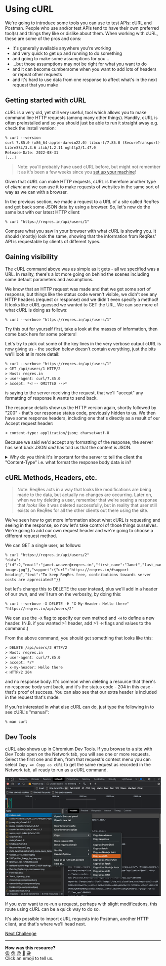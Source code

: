# Using cURL

We're going to introduce some tools you can use to test APIs: cURL and Postman.
People who use and/or test APIs tend to have their own preferred tool(s) and
things they like or dislike about them. When working with cURL, these are some
of the pros and cons:

* It's generally available anywhere you're working
* and very quick to get up and running to do something
* and going to make some assumptions for you...
* ...but those assumptions may not be right for what you want to do
* and it can become cumbersome when you want to add lots of headers or repeat
  other requests
* and it's hard to use data from one response to affect what's in the next
  request that you make

## Getting started with cURL

cURL is a very old, yet still very useful, tool which allows you to make command
line HTTP requests (among many other things). Handily, cURL is often
preinstalled and so you should just be able to run it straight away e.g. check
the install version:

```
% curl --version
curl 7.85.0 (x86_64-apple-darwin22.0) libcurl/7.85.0 (SecureTransport) LibreSSL/3.3.6 zlib/1.2.11 nghttp2/1.47.0
Release-Date: 2022-08-31
[...]
```

> Note: you'll probably have used cURL before, but might not remember it as it's
> been a few weeks since you [set up your
> machine](https://github.com/makersacademy/basic-programming/blob/main/setup/getting_started_mac.md)!

Given that cURL can make HTTP requests, cURL is therefore another type of
_client_ and we can use it to make requests of websites in the same sort of way
as we can with a browser.

In the previous section, we made a request to a URL of a site called ReqRes and
got back some JSON data by using a browser. So, let's now do the same but with
our latest HTTP client:

```
% curl "https://reqres.in/api/users/1"
```

Compare what you saw in your browser with what cURL is showing you. It should
(mostly) look the same, showing that the information from ReqRes' API is
requestable by clients of different types.

## Gaining visibility

The cURL command above was as simple as it gets - all we specified was a URL. In
reality, there's a lot more going on behind the scenes including some default
parameters and assumptions.

We know that an HTTP request was made and that we got some sort of response, but
things like the status code weren't visible, we didn't see any HTTP headers
(request or response) _and_ we didn't even specify a method! It looks like cURL
guessed we wanted to GET the URL. We can see more of what cURL is doing as
follows:

```
% curl --verbose "https://reqres.in/api/users/1"
```

Try this out for yourself first, take a look at the masses of information, then
come back here for some pointers!

Let's try to pick out some of the key lines in the very verbose output cURL is
now giving us - the section below doesn't contain everything, just the bits
we'll look at in more detail:

```
% curl --verbose "https://reqres.in/api/users/1"
> GET /api/users/1 HTTP/2
> Host: reqres.in
> user-agent: curl/7.85.0
> accept: *<!-- OMITTED -->*
```

is saying to the server receiving the request, that we'll "accept" any
formatting of response it wants to send back.

The response details show us the HTTP version again, shortly followed by "200" -
that's our response status code, previously hidden to us. We then have some
response headers, including one that's directly as a result of our Accept
request header:

```
< content-type: application/json; charset=utf-8
```

Because we said we'd accept any formatting of the response, the server has sent
back JSON _and_ has told us that the content is JSON.

<details>
  <summary>Why do you think it's important for the server to tell the client the "Content-Type"
  i.e. what format the response body data is in?</summary>

We originally made a request with an Accept header that said we'd accept any
response format. Now, we could assume that it's going to be JSON because that's
what we saw in the browser and that's what we've always got back, but if we were
writing some automated client that was making those requests, it would be a lot
safer to try to parse the response body as JSON _after_ we'd checked whether
that's what we'd been sent! If the server suddenly switched to a YAML response
and we didn't check, we might find a fair few errors creep into our code when
parsing the response...
</details>

## cURL Methods, Headers, etc.

> Note: ReqRes acts in a way that looks like modifications are being made to the
> data, but actually no changes are occurring. Later on, when we try deleting a
> user, remember that we're seeing a response that _looks_ like it was deleted
> successfully, but in reality that user still exists on ReqRes for all the
> other clients out there using the site.

We've seen how to get more information about what cURL is requesting and seeing
in the response, so now let's take control of those things ourselves. We're
going to add our own request header and we're going to choose a different
request method.

We can GET a single user, as follows:

```
% curl "https://reqres.in/api/users/2"
"data":{"id":2,"email":"janet.weaver@reqres.in","first_name":"Janet","last_name":"Weaver","avatar":"https://reqres.in/img/faces/2-image.jpg"},"support":{"url":"https://reqres.in/#support-heading","text":"To keep ReqRes free, contributions towards server costs are appreciated!"}}
```

but let's change this to DELETE the user instead, plus we'll add in a header of
our own, and we'll turn on the verbosity, by doing this:

```
% curl --verbose -X DELETE -H "X-My-Header: Hello there" "https://reqres.in/api/users/2"
```

We can use the `-X` flag to specify our own method and `-H` to define a new
header. (N.B. if you wanted >1 header, add >1 `-H` flags and values to the
command.)

From the above command, you should get something that looks like this:

```
> DELETE /api/users/2 HTTP/2
> Host: reqres.in
> user-agent: curl/7.85.0
> accept: */*
> x-my-header: Hello there
< HTTP/2 204
```

and no response body. It's common when deleting a resource that there's no
response body sent back, and it's the status code - 204 in this case - that's
proof of success. You can also see that our extra header is included in the
request that's made.

If you're interested in what else cURL can do, just type the following in to see
cURL's "manual":

```
% man curl
```

## Dev Tools

cURL also shows up in Chromium Dev Tools. If you browse to a site with Dev Tools
open on the Network tab, you will see one or more requests. Select the first one
and then, from that request's context menu you can select `Copy => Copy as cURL`
to get the same request as recorded in the Network tab, all ready to run as a
cURL command.

<img src="./02_resources/curl_in_dev_tools.png" />

If you ever want to re-run a request, perhaps with slight modifications, this
route using cURL can be a quick way to do so.

It's also possible to import cURL requests into Postman, another HTTP client,
and that's where we'll head next.

[Next Challenge](03_postman_introducing_the_interface.md)

<!-- BEGIN GENERATED SECTION DO NOT EDIT -->

---

**How was this resource?**  
[😫](https://airtable.com/shrUJ3t7KLMqVRFKR?prefill_Repository=makersacademy%2Fextending-testing&prefill_File=phase5%2F02_using_curl.md&prefill_Sentiment=😫) [😕](https://airtable.com/shrUJ3t7KLMqVRFKR?prefill_Repository=makersacademy%2Fextending-testing&prefill_File=phase5%2F02_using_curl.md&prefill_Sentiment=😕) [😐](https://airtable.com/shrUJ3t7KLMqVRFKR?prefill_Repository=makersacademy%2Fextending-testing&prefill_File=phase5%2F02_using_curl.md&prefill_Sentiment=😐) [🙂](https://airtable.com/shrUJ3t7KLMqVRFKR?prefill_Repository=makersacademy%2Fextending-testing&prefill_File=phase5%2F02_using_curl.md&prefill_Sentiment=🙂) [😀](https://airtable.com/shrUJ3t7KLMqVRFKR?prefill_Repository=makersacademy%2Fextending-testing&prefill_File=phase5%2F02_using_curl.md&prefill_Sentiment=😀)  
Click an emoji to tell us.

<!-- END GENERATED SECTION DO NOT EDIT -->
